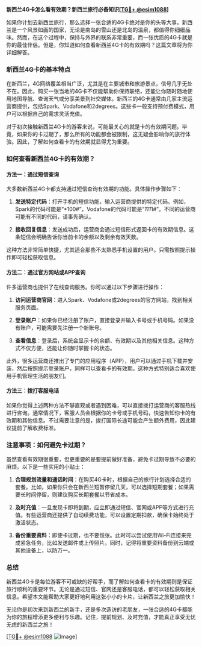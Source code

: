 **新西兰4G卡怎么看有效期？新西兰旅行必备知识[[TG💪+ @esim1088](https://t.me/s/esim1088)]**

如果你计划去新西兰旅行，那么选择一张合适的4G卡绝对是你的头等大事。新西兰是一个风景如画的国家，无论是南岛的雪山还是北岛的温泉，都值得你细细品味。然而，在这个过程中，保持与外界的联系非常重要，而一张优质的4G卡就是你的最佳伴侣。但是，你知道如何查看新西兰4G卡的有效期吗？这篇文章将为你详细解答。

### 新西兰4G卡的基本特点

在新西兰，4G网络覆盖相当广泛，尤其是在主要城市和旅游景点，信号几乎无处不在。因此，购买一张当地的4G卡不仅能帮助你保持联络，还能让你随时随地使用地图导航、查询天气或分享美景到社交媒体。新西兰的4G卡通常由几家主流运营商提供，包括Spark、Vodafone和2degrees。这些卡一般支持预付费模式，用户可以根据自己的需求灵活充值。

对于初次接触新西兰4G卡的游客来说，可能最关心的就是卡的有效期问题。毕竟，如果你的卡过期了，那么所有的功能都会被限制，这无疑会影响你的旅行体验。因此，了解如何查看卡的有效期就显得尤为重要。

### 如何查看新西兰4G卡的有效期？

#### 方法一：通过短信查询

大多数新西兰4G卡都支持通过短信查询有效期的功能。具体操作步骤如下：

1. **发送特定代码**：打开手机的短信功能，输入运营商提供的特定代码。例如，Spark的代码可能是“*100#”，Vodafone的代码可能是“*111*1#”。不同的运营商可能有不同的代码，请事先确认。
   
2. **接收回复信息**：发送成功后，运营商会通过短信形式返回卡的有效期信息。这条短信会明确告诉你当前卡的余额以及剩余有效天数。

这种方法非常简单快捷，尤其适合那些不太熟悉手机设置的用户。只需按照提示操作即可轻松获取信息。

#### 方法二：通过官方网站或APP查询

许多运营商也提供了在线查询服务。你可以通过以下步骤进行操作：

1. **访问运营商官网**：进入Spark、Vodafone或2degrees的官方网站，找到相关服务页面。
   
2. **登录账户**：如果你已经注册了账户，直接登录并输入卡号或手机号码。如果没有账户，可能需要先注册一个新账号。

3. **查看信息**：登录后，系统会显示卡的余额、有效期以及其他相关信息。这种方式不仅方便，还能让你随时掌握卡的状态。

此外，很多运营商还推出了专门的应用程序（APP），用户可以通过手机下载并安装，然后按照提示登录账户，同样可以查看卡的有效期。这种方式特别适合喜欢使用手机管理生活的朋友们。

#### 方法三：拨打客服电话

如果你觉得上述两种方法不够直观或者遇到困难，可以直接拨打运营商的客服热线进行咨询。通常情况下，客服人员会根据你的卡号或手机号码，快速告知你卡的有效期和其他信息。不过需要注意的是，拨打国际长途可能会产生额外费用，因此建议提前了解收费标准。

### 注意事项：如何避免卡过期？

虽然查看有效期很重要，但更重要的是要提前做好准备，避免卡过期导致不必要的麻烦。以下是一些实用的小贴士：

1. **合理规划流量和通话时间**：在购买4G卡时，根据自己的旅行计划选择合适的套餐。比如，如果你只会在新西兰短暂停留几天，可以选择短期套餐；如果需要长时间停留，则建议购买长期套餐以节省成本。

2. **及时充值**：一旦发现卡即将到期，应立即通过短信、官网或APP等方式进行充值。有些运营商还提供了自动续费功能，可以设置定期扣款，确保卡始终处于激活状态。

3. **备份重要资料**：即使卡过期，也不要慌张。此时可以尝试使用Wi-Fi连接来完成紧急任务，比如发送邮件或上传照片。同时，记得将重要资料备份到云端或其他设备上，以防万一。

### 总结

新西兰4G卡是每位游客不可或缺的好帮手，而了解如何查看卡的有效期则是保证旅行顺利的重要环节。无论是通过短信、官网还是客服电话，都可以轻松获取相关信息。希望本文能帮助大家更好地利用这张小小的卡片，让新西兰之旅更加愉快！

无论你是初次来到新西兰的新手，还是多次造访的老朋友，一张合适的4G卡都能为你的旅程增添更多便利与乐趣。记住，提前规划、及时充值，才能真正享受无忧无虑的新西兰之旅！

[[TG💪+ @esim1088](https://t.me/s/esim1088) ![Image](https://i.postimg.cc/4NQfJmqS/Snipaste-2025-05-13-00-14-12.png)]